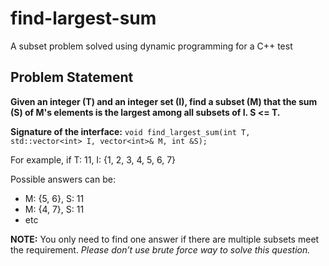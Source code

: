 # find-largest-sum
A subset problem solved using dynamic programming for a C++ test


## Problem Statement

**Given an integer (T) and an integer set (I), find a subset (M) that the sum (S) of M's elements is the largest among all subsets of I. S <= T.**

**Signature of the interface:**    `void find_largest_sum(int T, std::vector<int> I, vector<int>& M, int &S);`


For example, if T: 11, I: {1, 2, 3, 4, 5, 6, 7}

Possible answers can be:

* M: {5, 6}, S: 11
* M: {4, 7}, S: 11
* etc


**NOTE:** You only need to find one answer if there are multiple subsets meet the requirement. _Please don’t use brute force way to solve this question._
